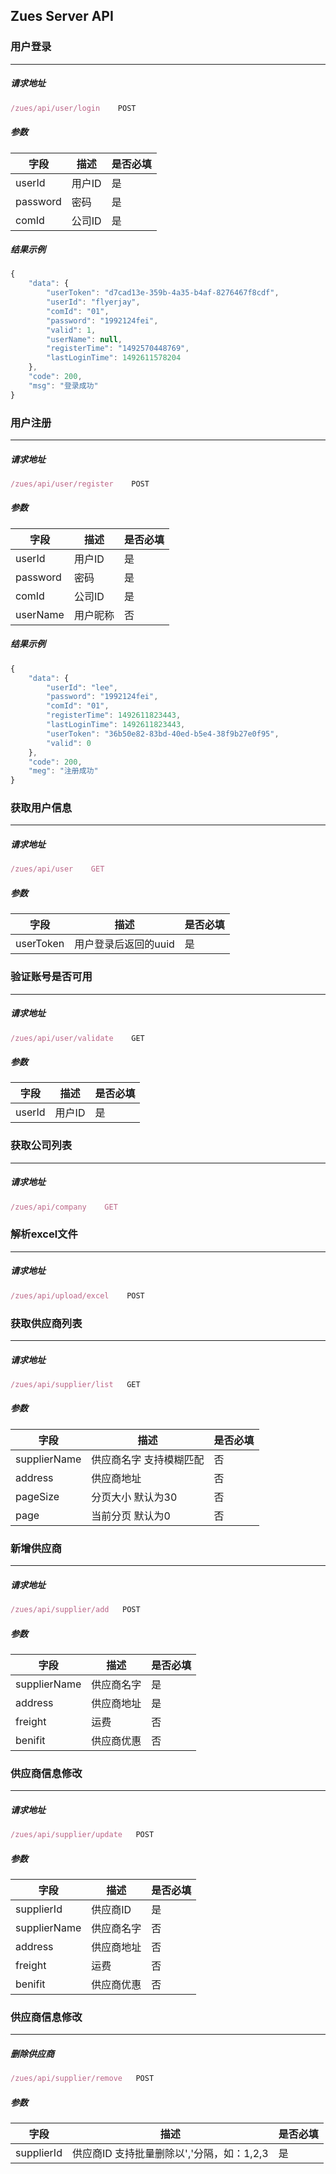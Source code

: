 ## Zues Server API

### 用户登录
------
##### 请求地址
```javascript
/zues/api/user/login    POST
```
##### 参数
字段 | 描述 | 是否必填
------|------------|-----
userId | 用户ID | 是
password | 密码 | 是
comId | 公司ID | 是
##### 结果示例
```javascript
{
    "data": {
        "userToken": "d7cad13e-359b-4a35-b4af-8276467f8cdf",
        "userId": "flyerjay",
        "comId": "01",
        "password": "1992124fei",
        "valid": 1,
        "userName": null,
        "registerTime": "1492570448769",
        "lastLoginTime": 1492611578204
    },
    "code": 200,
    "msg": "登录成功"
}
```
### 用户注册
------
##### 请求地址
```javascript
/zues/api/user/register    POST
```
##### 参数
字段 | 描述 | 是否必填
------|------------|-----
userId | 用户ID | 是
password | 密码 | 是
comId | 公司ID | 是
userName | 用户昵称 | 否
##### 结果示例
```javascript
{
    "data": {
        "userId": "lee",
        "password": "1992124fei",
        "comId": "01",
        "registerTime": 1492611823443,
        "lastLoginTime": 1492611823443,
        "userToken": "36b50e82-83bd-40ed-b5e4-38f9b27e0f95",
        "valid": 0
    },
    "code": 200,
    "meg": "注册成功"
}
```
### 获取用户信息
------
##### 请求地址
```javascript
/zues/api/user    GET
```
##### 参数
字段 | 描述 | 是否必填
------|------------|-----
userToken | 用户登录后返回的uuid | 是
### 验证账号是否可用
------
##### 请求地址
```javascript
/zues/api/user/validate    GET
```
##### 参数
字段 | 描述 | 是否必填
------|------------|-----
userId | 用户ID | 是
### 获取公司列表
------
##### 请求地址
```javascript
/zues/api/company    GET
```
### 解析excel文件
------
##### 请求地址
```javascript
/zues/api/upload/excel    POST
```
### 获取供应商列表
------
##### 请求地址
```javascript
/zues/api/supplier/list   GET
```
##### 参数
字段 | 描述 | 是否必填
------|------------|-----
supplierName | 供应商名字 支持模糊匹配 | 否
address | 供应商地址 | 否
pageSize | 分页大小 默认为30 | 否
page | 当前分页 默认为0 | 否
### 新增供应商
------
##### 请求地址
```javascript
/zues/api/supplier/add   POST
```
##### 参数
字段 | 描述 | 是否必填
------|------------|-----
supplierName | 供应商名字 | 是
address | 供应商地址 | 是
freight | 运费 | 否
benifit | 供应商优惠 | 否
### 供应商信息修改
------
##### 请求地址
```javascript
/zues/api/supplier/update   POST
```
##### 参数
字段 | 描述 | 是否必填
------|------------|-----
supplierId | 供应商ID | 是
supplierName | 供应商名字 | 否
address | 供应商地址 | 否
freight | 运费 | 否
benifit | 供应商优惠 | 否
### 供应商信息修改
------
##### 删除供应商
```javascript
/zues/api/supplier/remove   POST
```
##### 参数
字段 | 描述 | 是否必填
------|------------|-----
supplierId | 供应商ID 支持批量删除以','分隔，如：1,2,3 | 是